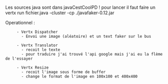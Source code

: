 Les sources java sont dans javaCestCoolPD !
pour lancer il faut faire un vertx run fichier.java -cluster -cp ./javafaker-0.12.jar

Operationnel :

	     - Vertx Dispatcher
	       - Envoi une image (aléatoire) et un text faker sur le bus

	     - Vertx Translator
	       - recoit le texte
	       - pour traduire j'ai trouvé l'api google mais j'ai eu la flème de l'essayer

	     - Vertx Resize
	       - recoit l'image sous forme de buffer
	       - change le format de l'image en 100x100 et 400x400 